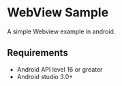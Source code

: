 WebView Sample
==============

A simple Webview example in android.

## Requirements

- Android API level 16 or greater
- Android studio 3.0+
